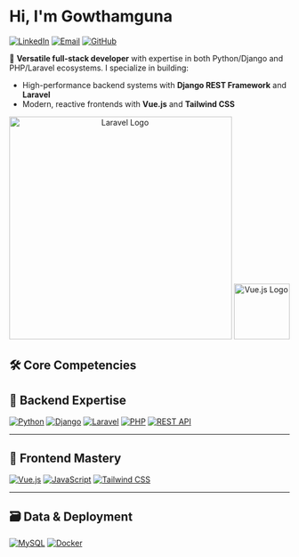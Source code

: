 # Hi, I'm Gowthamguna

[![LinkedIn](https://img.shields.io/badge/-Connect%20on%20LinkedIn-blue?style=for-the-badge&logo=linkedin)](https://www.linkedin.com/in/gowthamguna)
[![Email](https://img.shields.io/badge/-Connect%20on%20Mail-red?style=for-the-badge&logo=gmail)](mailto:gowthamguna46@gmail.com)
[![GitHub](https://img.shields.io/badge/-Follow%20my%20work-black?style=for-the-badge&logo=github)](https://github.com/Gowthamguna01)

🚀 **Versatile full-stack developer** with expertise in both Python/Django and PHP/Laravel ecosystems. I specialize in building:
- High-performance backend systems with **Django REST Framework** and **Laravel**
- Modern, reactive frontends with **Vue.js** and **Tailwind CSS**

<p align="center"><a href="https://laravel.com" target="_blank"><img src="https://raw.githubusercontent.com/laravel/art/master/logo-lockup/5%20SVG/2%20CMYK/1%20Full%20Color/laravel-logolockup-cmyk-red.svg" width="400" alt="Laravel Logo"></a> 

<a href="https://vuejs.org" target="_blank">
  <img src="https://vuejs.org/images/logo.png" width="100" alt="Vue.js Logo">
</a></p>


## 🛠 Core Competencies

## 🔧 Backend Expertise  
[![Python](https://img.shields.io/badge/Python-3776AB?style=flat&logo=python&logoColor=white)]()
[![Django](https://img.shields.io/badge/Django-092E20?style=flat&logo=django&logoColor=white)]()
[![Laravel](https://img.shields.io/badge/Laravel-FF2D20?style=flat&logo=laravel&logoColor=white)]()
[![PHP](https://img.shields.io/badge/PHP-777BB4?style=flat&logo=php&logoColor=white)]()
[![REST API](https://img.shields.io/badge/REST%20API-FF6B6B?style=flat&logo=json&logoColor=white)]()

---

## 🌟 Frontend Mastery 
[![Vue.js](https://img.shields.io/badge/Vue.js-4FC08D?style=flat&logo=vuedotjs&logoColor=white)]()
[![JavaScript](https://img.shields.io/badge/JavaScript-F7DF1E?style=flat&logo=javascript&logoColor=black)]()
[![Tailwind CSS](https://img.shields.io/badge/Tailwind_CSS-06B6D4?style=flat&logo=tailwindcss&logoColor=white)]()

---
## 🗃️ Data & Deployment
[![MySQL](https://img.shields.io/badge/MySQL-4479A1?style=flat&logo=mysql&logoColor=white)]()
[![Docker](https://img.shields.io/badge/Docker-2496ED?style=flat&logo=docker&logoColor=white)]()





